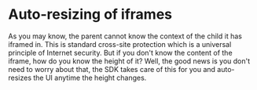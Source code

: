 # Auto-resizing of iframes

As you may know, the parent cannot know the context of the child it has iframed in. This is standard cross-site protection which is a universal principle of Internet security. But if you don't know the content of the iframe, how do you know the height of it? Well, the good news is you don't need to worry about that, the SDK takes care of this for you and auto-resizes the UI anytime the height changes.
